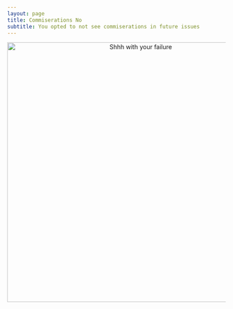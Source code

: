 ```yaml
---
layout: page
title: Commiserations No
subtitle: You opted to not see commiserations in future issues
---
```


<center>
  <img src="https://cdn.pixabay.com/photo/2016/06/24/19/45/child-1477719_1280.jpg" alt="Shhh with your failure" width = "600" />
</center>
